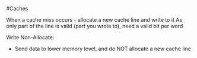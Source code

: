 #Caches 

When a cache miss occurs - allocate a new cache line and write to it
As only part of the line is valid (part you wrote to), need a valid bit per word

Write Non-Allocate:
- Send data to lower memory level, and do NOT allocate a new cache line
